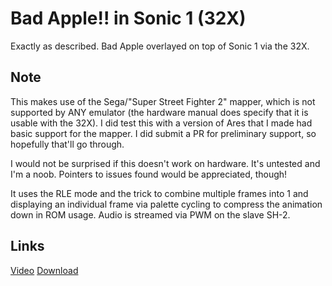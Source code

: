 # Bad Apple!! in Sonic 1 (32X)
Exactly as described. Bad Apple overlayed on top of Sonic 1 via the 32X.

## Note
This makes use of the Sega/"Super Street Fighter 2" mapper, which is not supported by ANY emulator (the hardware manual does specify that it is usable with the 32X). I did test this with a version of Ares that I made had basic support for the mapper. I did submit a PR for preliminary support, so hopefully that'll go through.

I would not be surprised if this doesn't work on hardware. It's untested and I'm a noob. Pointers to issues found would be appreciated, though!

It uses the RLE mode and the trick to combine multiple frames into 1 and displaying an individual frame via palette cycling to compress the animation down in ROM usage. Audio is streamed via PWM on the slave SH-2.

## Links
[Video](https://youtu.be/4J3FDcb3Wbc)
[Download](https://drive.google.com/file/d/1c9DkUdI_PHRtLHCXXtAPmtNPZkNmgsC2/view?usp=sharing)
